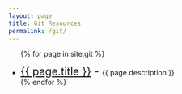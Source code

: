 ```yaml
---
layout: page
title: Git Resources
permalink: /git/
---
```

<ul>

{% for page in site.git %}
  <li>
    <span style="font-size: 21px;"><a href="{{ page.url }}">{{ page.title }}</a> - </span>
    <span>{{ page.description }}</span>
  </li>
{% endfor %}

</ul>
